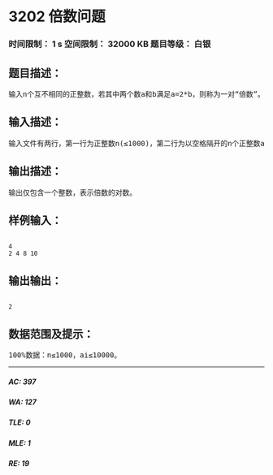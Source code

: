 # 3202 倍数问题   
### 时间限制： 1 s     空间限制： 32000 KB     题目等级： 白银  
## 题目描述：  

<pre>
输入n个互不相同的正整数，若其中两个数a和b满足a=2*b，则称为一对“倍数”。编程统计倍数的对数。注意若存在a=2*b和b=2*c，记为2对，即整数b可重复使用。
</pre>
  
  
## 输入描述：  

<pre>
输入文件有两行，第一行为正整数n(≤1000)，第二行为以空格隔开的n个正整数ai(≤10000)。
</pre>
  
  
## 输出描述：  

<pre>
输出仅包含一个整数，表示倍数的对数。
</pre>
  
  
## 样例输入：  

<pre><code>
4
2 4 8 10
</code></pre>
  
  
## 输出输出：  

<pre><code>
2
</code></pre>
  
  
## 数据范围及提示：  

<pre>
100%数据：n≤1000，ai≤10000。
</pre>
  
  
***  

##### AC: 397  
##### WA: 127  
##### TLE: 0  
##### MLE: 1  
##### RE: 19  
